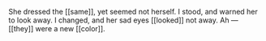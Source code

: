 She dressed the [[same]], yet seemed not herself. I stood, and warned her to look away. I changed, and her sad eyes [[looked]] not away. Ah — [[they]] were a new [[color]]. 